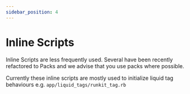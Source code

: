 ```yaml
---
sidebar_position: 4
---
```


# Inline Scripts

Inline Scripts are less frequently used. Several have been recently refactored to Packs and we advise that you use packs where possible.

Currently these inline scripts are mostly used to initialize liquid tag behaviours e.g. `app/liquid_tags/runkit_tag.rb`